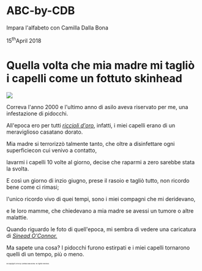 # ABC-by-CDB
Impara l'alfabeto con Camilla Dalla Bona
<!DOCTYPE html>
<html>
<p>15<sup>th</sup>April 2018</p>  
 <h1>Quella volta che mia madre mi tagliò i capelli come un fottuto skinhead</h1>
<img src="https://i.ytimg.com/vi/_H1DsWsKLE8/maxresdefault.jpg">
<article>
<p>Correva l'anno 2000 e l'ultimo anno di asilo aveva riservato per me, una infestazione di pidocchi.</p>
<p>All'epoca ero per tutti 
 <a href="https://it.wikipedia.org/wiki/Riccioli_d%27oro"><i>riccioli d'oro</i></a>, infatti, i miei capelli erano di un meraviglioso casatano dorato.</p>
<p>Mia madre si terrorizzò talmente tanto, che oltre a disinfettare ogni superficiecon cui venivo a contatto,</p>
<p>lavarmi i capelli 10 volte al giorno, decise che raparmi a zero sarebbe stata la svolta.</p>
<p>E così un giorno di inzio giugno, prese il rasoio e tagliò tutto, non ricordo bene come ci rimasi;</p>
<p>l'unico ricordo vivo di quei tempi, sono i miei compagni che mi deridevano,</p>
<p>e le loro mamme, che chiedevano a mia madre se avessi un tumore o altre malattie.</p>
<p>Quando riguardo le foto di quell'epoca, mi sembra di vedere una caricatura di 
 <a href="https://it.wikipedia.org/wiki/Sinéad_O%27Connor">
<i>Sinead O'Connor.</i></a>
<p>Ma sapete una cosa? I pidocchi furono estirpati e i miei capelli tornarono quelli di un tempo, più o meno.</p>
 </article>
<footer>
  <span style="font-size: 4px; margin: 23px 0;">©Copyright 2018 by Camilla Dalla Bona. All rights reversed.</span>
    </footer>
    </html>
